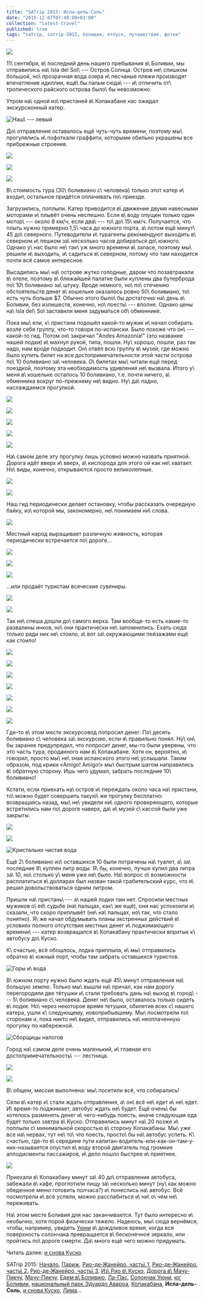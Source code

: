 ```yaml
---
title: "SATrip 2015: Исла-дель-Соль"
date: "2015-12-07T07:40:00+01:00"
collection: "latest-travel"
published: true
tags: "satrip, satrip-2015, боливия, отпуск, путешествие, фотки"
---
```


![](/images/travel/2015-09-satrip/isla-del-sol-cover.jpg)

11\ сентября, в\ последний день нашего пребывания в\ Боливии, мы отправились на\ Isla del Sol\ --- Остров Солнца. Остров
не\ слишком большой, но\ прозрачная вода озера и\ песчаные пляжи производят впечатление идиллии, ещё\ бы пальм сюда\ ---
и\ отличить от\ тропического райского острова было\ бы невозможно.

<!--more-->

Утром на\ одной из\ пристаней в\ Копакабане нас ожидал экскурсионный катер.

![Наш\ --- левый](/images/travel/2015-09-satrip/isla-del-sol-boat.jpg)

До\ отправления оставалось ещё чуть-чуть времени, поэтому мы\ прогулялись и\ пофоткали граффити, которыми обильно
украшены все прибрежные строения.

![](/images/travel/2015-09-satrip/copacabana-graffiti-1.jpg)

![](/images/travel/2015-09-satrip/copacabana-graffiti-2.jpg)

![](/images/travel/2015-09-satrip/copacabana-graffiti-3.jpg)

В\ стоимость тура (30\ боливиано с\ человека) только этот катер и\ входит, остальное придётся оплачивать по\ приезде.

Загрузились, поплыли. Катер приводится в\ движение двумя навесными моторами и\ плывёт очень неспешно. Если в\ воду
опущен только один мотор\ --- около 8 км/ч, если два\ --- то\ до\ 15\ км/ч. Получается, что плыть нужно примерно
1,5\ часа до южного порта, а\ потом ещё минут\ 45 до\ северного. Путеводители и\ турагенты рекомендуют выходить
в\ северном и\ пешком за\ несколько часов добираться до\ южного. Однако у\ нас было не\ так\ уж много времени в\ запасе,
поэтому мы\ решили и\ выходить, и\ садиться в\ северном, потому что там находится почти всё самое интересное.

Высадились мы\ на\ острове жутко голодные, даром что позавтракали в\ отеле, поэтому в\ ближайшей палатке были куплены
два бутерброда по\ 10\ боливиано за\ штуку. Вроде немного, но\ по\ стечению обстоятельств денег в\ кошельке оказалось
ровно 50\ боливиано, то\ есть чуть больше $7. Обычно этого было\ бы достаточно на\ день в\ Боливии, без излишеств,
конечно, но\ поесть\ --- вполне. Однако цены на\ Isla del\ Sol заставили меня задуматься об\ обменнике.

Пока мы\ ели, к\ пристани подошёл какой-то мужик и\ начал собирать возле себя группу, что-то говоря по-испански. Было
похоже что он\ --- какой-то гид. Потом он\ закричал "Andes Amazonia!" (это название нашей лодки) и\ махнул рукой, типа,
пошли. Ну\ хорошо, пошли, раз так надо, нам вроде подходит. Он\ отвёл всю группу в\ музей, где можно было купить билет
на все достопримечательности этой части острова по\ 10 боливиано за\ человека. О\ билетах мы\ читали ещё перед поездкой,
поэтому эта необходимость удивления не\ вызвала. Итого у\ меня в\ кошельке осталось 10 боливиано, т.е. почти ничего,
а\ обменника вокруг по-прежнему не\ видно. Ну\ да\ ладно, наслаждаемся прогулкой.

![](/images/travel/2015-09-satrip/isla-del-sol-walk-1.jpg)

![](/images/travel/2015-09-satrip/isla-del-sol-walk-2.jpg)

![](/images/travel/2015-09-satrip/isla-del-sol-walk-3.jpg)

![](/images/travel/2015-09-satrip/isla-del-sol-walk-4.jpg)

![](/images/travel/2015-09-satrip/isla-del-sol-walk-5.jpg)

На\ самом деле эту прогулку лишь условно можно назвать приятной. Дорога идёт вверх и\ вверх, а\ кислорода для этого ой
как не\ хватает. Но\ виды, конечно, открываются просто великолепные.

![](/images/travel/2015-09-satrip/isla-del-sol-altitude-1.jpg)

![](/images/travel/2015-09-satrip/isla-del-sol-altitude-2.jpg)

Наш гид периодически делает остановку, чтобы рассказать очередную байку, из\ которой мы, закономерно, не\ понимаем
ни\ слова.

![](/images/travel/2015-09-satrip/isla-del-sol-guide.jpg)

Местный народ выращивает различную живность, которая периодически встречается по\ дороге...

![](/images/travel/2015-09-satrip/isla-del-sol-animals-1.jpg)

![](/images/travel/2015-09-satrip/isla-del-sol-animals-2.jpg)

![](/images/travel/2015-09-satrip/isla-del-sol-animals-3.jpg)

...или продаёт туристам всяческие сувениры.

![](/images/travel/2015-09-satrip/isla-del-sol-seller-1.jpg)

![](/images/travel/2015-09-satrip/isla-del-sol-seller-2.jpg)

Так не\ спеша дошли до\ самого верха. Там вообще-то есть какие-то развалины инков, но\ они практически не\ запомнились.
Ехать сюда только ради них не\ стоило, а\ вот за\ окружающими пейзажами ещё как стоило!

![](/images/travel/2015-09-satrip/isla-del-sol-up-1.jpg)

![](/images/travel/2015-09-satrip/isla-del-sol-up-2.jpg)

![](/images/travel/2015-09-satrip/isla-del-sol-up-3.jpg)

![](/images/travel/2015-09-satrip/isla-del-sol-up-4.jpg)

![](/images/travel/2015-09-satrip/isla-del-sol-up-5.jpg)

![](/images/travel/2015-09-satrip/isla-del-sol-up-6.jpg)

![](/images/travel/2015-09-satrip/isla-del-sol-pano.jpg)

Где-то в\ этом месте экскурсовод попросил денег. По\ десять боливиано с\ человека за\ экскурсию, если я\ правильно
понял. Ну\ он\ бы заранее предупредил, что попросит денег, мы-то были уверены, что это часть тура, проданного нам
в\ Копакабане. Хотя он, вероятно, и\ говорил, просто мы\ не\ зная испанского этого не\ услышали. Таким образом, под
крики «Amigo! Amigo!» мы\ быстрым шагом направились в\ обратную сторону. Ишь чего удумал, забрать последние
10\ боливиано!

Кстати, если приехать на\ остров и\ переждать около часа на\ пристани, то\ можно будет совершить такую\ же прогулку
бесплатно: возвращаясь назад, мы\ не\ увидели ни\ одного проверяющего, которые встретились нам по\ дороге наверх,
да\ и\ музей с\ кассой были уже закрыты.

![](/images/travel/2015-09-satrip/isla-del-sol-down-1.jpg)

![](/images/travel/2015-09-satrip/isla-del-sol-down-2.jpg)

![Кристально чистая вода](/images/travel/2015-09-satrip/isla-del-sol-down-3.jpg)

Ещё 2\ боливиано из\ оставшихся 10 были потрачены на\ туалет, а\ за\ последние 8\ куплен литр воды. Я\ бы, конечно,
лучше купил два литра за\ 10, но\ столько у\ меня уже не\ было. На\ вопрос о\ возможности расплатиться в\ долларах был
назван такой грабительский курс, что я\ решил довольствоваться одним литром.

Пришли на\ пристань\ --- а\ нашей лодки там нет. Спросили местных мужиков о\ её\ судьбе (на\ пальцах, как\ же ещё), они
нас успокоили и\ сказали, что скоро приплывёт (не\ на\ пальцах, но\ так, что стало понятно). Я\ же начал обдумывать
планы экстренных действий в\ условиях полного отсутствия местных денег и\ поджимающего времени\ --- катер возвращался
в\ Копакабану практически впритык к\ автобусу до\ Куско.

К\ счастью, всё обошлось, лодка приплыла, и\ мы\ отправились обратно в\ южный порт, чтобы там забрать оставшихся
туристов.

![Горы и\ вода](/images/travel/2015-09-satrip/isla-del-sol-moutains.jpg "Горы и вода")

В\ южном порту нужно было ждать ещё 45\ минут отправления на\ большую землю. Только мы\ вышли на\ причал, как нам дорогу
перегородили две тётушки и\ стали требовать дань на\ выход в\ город\ --- 5\ боливиано с\ человека. Денег не\ было,
оставалось только сидеть в\ лодке. Но\ через некоторое время тетушки, обилетив всех с\ нашего катера, ушли
к\ следующему, новоприбывшему. Мы\ посмотрели по\ сторонам и, пока никто не\ видел, отправились на\ неоплаченную
прогулку по набережной.

![Сборщицы налогов](/images/travel/2015-09-satrip/isla-del-sol-taxes.jpg)

Город на\ самом деле очень маленький, и\ главная его достопримечательность\ --- лестница.

![](/images/travel/2015-09-satrip/isla-del-sol-stairs-1.jpg)

![](/images/travel/2015-09-satrip/isla-del-sol-stairs-2.jpg)

В\ общем, миссия выполнена: мы\ посетили всё, что собирались!

Сели в\ катер и\ стали ждать отправления, а\ он\ всё не\ едет и\ не\ едет. И\ время-то поджимает, автобус ждать
не\ будет. Ещё очень\ бы хотелось разменять денег и\ чего-нибудь поесть, иначе следующая еда будет только завтра
в\ Куско. Отправились минут на\ 20 позже и\ поплыли с\ минимальной скоростью в\ сторону Копакабаны. Мы\ уже все
на\ нервах, тут не\ то\ что поесть, просто\ бы на\ автобус успеть. К\ счастью, где-то в\ середине пути
капитан-водитель-или-как-он-там-у-них-называется опустил в\ воду второй двигатель под громкие аплодисменты пассажиров,
и\ дело пошло быстрее и\ приятнее.

![](/images/travel/2015-09-satrip/isla-del-sol-last.jpg)

Приехали в\ Копакабану минут за\ 40 до\ отправления автобуса, забежали в\ кафе, проглотили пищу за\ несколько минут
(ну\ как можно обеденное меню готовить полчаса?) и\ понеслись на\ автобус. Всё посмотрели и\ всё успели, можно
расслабиться и\ ни\ о\ чём не\ переживать.

На\ этом месте Боливия для нас заканчивается. Тут было интересно и\ необычно, хотя порой физически тяжело. Надеюсь,
мы\ сюда вернёмся, чтобы, например, увидеть [Уюни][uyuni] в\ дождливое время, когда вся поверхность солончака
превращается в\ бесконечное зеркало, или пройтись по\ дороге смерти. Да\ много ещё чего можно придумать.

Читать далее: [и снова Куско](/post/satrip-2015-cusco-again/).

SATrip 2015:
[Начало](/post/satrip-2015-paris/),
[Париж](/post/satrip-2015-paris/),
[Рио-де-Жанейро, часть\ 1](/post/satrip-2015-rio-1/),
[Рио-де-Жанейро, часть\ 2](/post/satrip-2015-rio-2/),
[Рио-де-Жанейро, часть\ 3](/post/satrip-2015-rio-3/),
[Из\ Рио в\ Куско](/post/satrip-2015-rio-to-cusco/),
[Дорога в\ Мачу-Пикчу](/post/satrip-2015-road-to-machu-picchu/),
[Мачу-Пикчу](/post/satrip-2015-machu-picchu/),
[Едем в\ Боливию](/post/satrip-2015-to-bolivia/),
[Ла-Пас](/post/satrip-2015-la-paz/),
[Солончак Уюни](/post/satrip-2015-uyuni-salt-flats/),
[юг Боливии](/post/satrip-2015-south-of-bolivia/),
[национальный парк Эдуардо Авароа](/post/satrip-2015-bolivia-national-park/),
[Копакабана](/post/satrip-2015-copacabana/),
**Исла-дель-Соль**,
[и снова Куско](/post/satrip-2015-cusco-again/),
[Лима](/post/satrip-2015-lima/)...

[uyuni]: /post/satrip-2015-uyuni-salt-flats/
